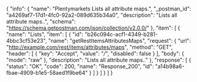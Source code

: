 {
  "info": {
    "name": "Plentymarkets Lists all attribute maps.",
    "_postman_id": "a4269af7-17d1-4fc0-92a2-089d635b34a0",
    "description": "Lists all attribute maps..",
    "schema": "https://schema.getpostman.com/json/collection/v2.0.0/"
  },
  "item": [
    {
      "name": "Lists",
      "item": [
        {
          "id": "b26c094c-acf1-4349-b281-4bbc3cf53e23",
          "name": "getRestItemsAttributesMaps",
          "request": {
            "url": "http://example.com/rest/items/attributes/maps",
            "method": "GET",
            "header": [
              {
                "key": "Accept",
                "value": "*/*",
                "disabled": false
              }
            ],
            "body": {
              "mode": "raw"
            },
            "description": "Lists all attribute maps.."
          },
          "response": [
            {
              "status": "OK",
              "code": 200,
              "name": "Response_200",
              "id": "a14b98a6-fbae-4909-b1e5-58aed1f9be64"
            }
          ]
        }
      ]
    }
  ]
}
